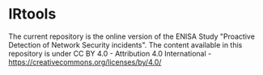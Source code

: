 # IRtools

The current repository is the online version of the ENISA Study "Proactive Detection of Network Security incidents".
The content available in this repository is under CC BY 4.0 - Attribution 4.0 International -  https://creativecommons.org/licenses/by/4.0/ 

